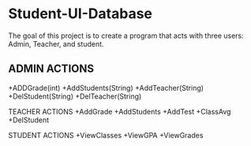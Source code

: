# Student-UI-Database

The goal of this project is to create a program that acts with three users: Admin, Teacher, and student.

ADMIN ACTIONS
------------------------------------------------------------------------------------------------------------------------------------------
+ADDGrade(int)
+AddStudents(String)
+AddTeacher(String)
+DelStudent(String)
+DelTeacher(String)

TEACHER ACTIONS
+AddGrade
+AddStudents
+AddTest
+ClassAvg
+DelStudent

STUDENT ACTIONS
+ViewClasses
+ViewGPA
+ViewGrades
